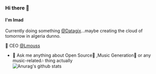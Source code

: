 ### Hi there 👋
#### I'm Imad 

Currently doing something  [@Datagix](https://www.datagix.com/)...maybe creating the cloud of tomorrow in algeria dunno.

🔪️ CEO [@Lmouss](https://www.lmouss.wtf)

- 💬 Ask me anything about  Open Source🐧 ,Music Generation🤖️ or any music-related🎶️ thing actually  
![Anurag's github stats](https://github-readme-stats.vercel.app/api?username=serinir&hide=contribs,prs)
